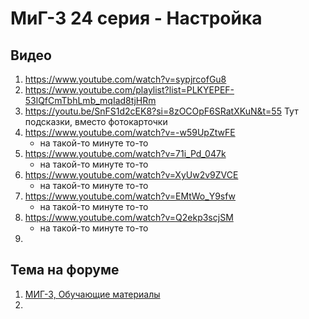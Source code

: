 # МиГ-3 24 серия - Настройка

## Видео
1. https://www.youtube.com/watch?v=sypjrcofGu8
2. https://www.youtube.com/playlist?list=PLKYEPEF-53lQfCmTbhLmb_mqIad8tjHRm
3. https://youtu.be/SnFS1d2cEK8?si=8zOCOpF6SRatXKuN&t=55 Тут подсказки, вместо фотокарточки
4. https://www.youtube.com/watch?v=-w59UpZtwFE
     - на такой-то минуте то-то
5. https://www.youtube.com/watch?v=71i_Pd_047k
     - на такой-то минуте то-то
6. https://www.youtube.com/watch?v=XyUw2v9ZVCE
     - на такой-то минуте то-то
7. https://www.youtube.com/watch?v=EMtWo_Y9sfw
     - на такой-то минуте то-то
8. https://www.youtube.com/watch?v=Q2ekp3scjSM
     - на такой-то минуте то-то
9. 

## Тема на форуме
1. [МИГ-3, Обучающие материалы](https://forum.il2sturmovik.ru/topic/3754-%D0%BC%D0%B8%D0%B3-3-%D0%BE%D0%B1%D1%83%D1%87%D0%B0%D1%8E%D1%89%D0%B8%D0%B5-%D0%BC%D0%B0%D1%82%D0%B5%D1%80%D0%B8%D0%B0%D0%BB%D1%8B/)
2. 
